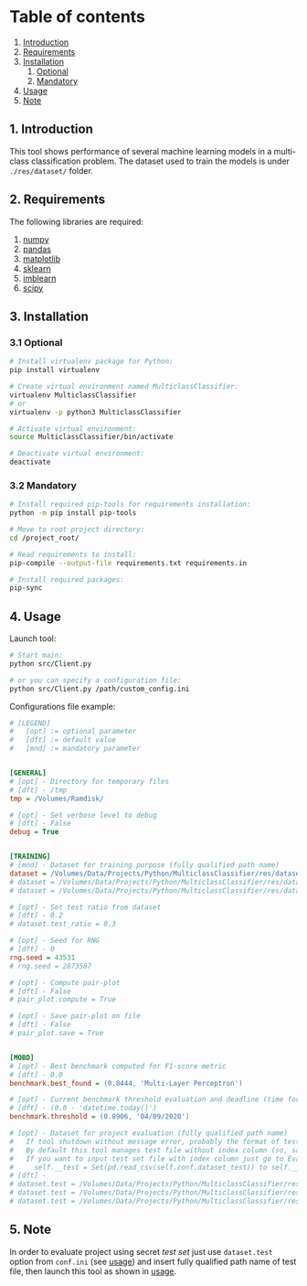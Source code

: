 # Table of contents

1. [Introduction](#introduction)
2. [Requirements](#requirements)
3. [Installation](#installation)
    1. [Optional](#installation-optional)
    2. [Mandatory](#installation-mandatory)
4. [Usage](#usage)
5. [Note](#note)



## 1. Introduction <a name="introduction"></a>

This tool shows performance of several machine learning models in a multi-class classification problem.
The dataset used to train the models is under `./res/dataset/` folder.

## 2. Requirements <a name="requirements"></a>

The following libraries are required:
1. [numpy](https://numpy.org/)
2. [pandas](https://pandas.pydata.org/)
3. [matplotlib](https://matplotlib.org/)
4. [sklearn](https://scikit-learn.org/stable/index.html)
5. [imblearn](https://pypi.org/project/imblearn/)
6. [scipy](https://www.scipy.org/)

## 3. Installation <a name="installation"></a>

### 3.1 Optional <a name="installation-optional"></a>

```bash
# Install virtualenv package for Python:
pip install virtualenv

# Create virtual environment named MulticlassClassifier:
virtualenv MulticlassClassifier
# or
virtualenv -p python3 MulticlassClassifier

# Activate virtual environment:
source MulticlassClassifier/bin/activate

# Deactivate virtual environment:
deactivate
```

### 3.2 Mandatory <a name="installation-mandatory"></a>

```bash
# Install required pip-tools for requirements installation:
python -m pip install pip-tools

# Move to root project directory:
cd /project_root/

# Read requirements to install:
pip-compile --output-file requirements.txt requirements.in

# Install required packages:
pip-sync
```

## 4. Usage <a name="usage"></a>

Launch tool:

```bash
# Start main:
python src/Client.py

# or you can specify a configuration file:
python src/Client.py /path/custom_config.ini
```

Configurations file example:
```ini
# [LEGEND]
#   [opt] := optional parameter
#   [dft] := default value
#   [mnd] := mandatory parameter


[GENERAL]
# [opt] - Directory for temporary files
# [dft] - /tmp
tmp = /Volumes/Ramdisk/

# [opt] - Set verbose level to debug
# [dft] - False
debug = True


[TRAINING]
# [mnd] - Dataset for training purpose (fully qualified path name)
dataset = /Volumes/Data/Projects/Python/MulticlassClassifier/res/dataset/training_set.csv
# dataset = /Volumes/Data/Projects/Python/MulticlassClassifier/res/dataset/auto-mpg.data
# dataset = /Volumes/Data/Projects/Python/MulticlassClassifier/res/dataset/diabetes.csv

# [opt] - Set test ratio from dataset
# [dft] - 0.2
# dataset.test_ratio = 0.3

# [opt] - Seed for RNG
# [dft] - 0
rng.seed = 43531
# rng.seed = 2873587

# [opt] - Compute pair-plot
# [dft] - False
# pair_plot.compute = True

# [opt] - Save pair-plot on file
# [dft] - False
# pair_plot.save = True


[MOBD]
# [opt] - Best benchmark computed for F1-score metric
# [dft] - 0.0
benchmark.best_found = (0.8444, 'Multi-Layer Perceptron')

# [opt] - Current benchmark threshold evaluation and deadline (time format: dd/mm/yyyy)
# [dft] - (0.0 - 'datetime.today()')
benchmark.threshold = (0.8906, '04/09/2020')

# [opt] - Dataset for project evaluation (fully qualified path name)
#   If tool shutdown without message error, probably the format of test set file is wrong.
#   By default this tool manages test file without index column (so, saved from pandas.data_frame.to_csv('path', index=False))
#   If you want to input test set file with index column just go to Evaluator.__init__() and change line
#     self.__test = Set(pd.read_csv(self.conf.dataset_test)) to self.__test = Set(pd.read_csv(self.conf.dataset_test, index_col=0))
# [dft] -
# dataset.test = /Volumes/Data/Projects/Python/MulticlassClassifier/res/dataset/test_set_index.csv
# dataset.test = /Volumes/Data/Projects/Python/MulticlassClassifier/res/dataset/test_set_no_index.csv
# dataset.test = /Volumes/Data/Projects/Python/MulticlassClassifier/res/dataset/test_set_no_index_features.csv
```

## 5. Note <a name="note"></a>

In order to evaluate project using secret *test set* just use `dataset.test` option from `conf.ini` (see [usage](#usage)) and
insert fully qualified path name of test file, then launch this tool as shown in [usage](#usage).
